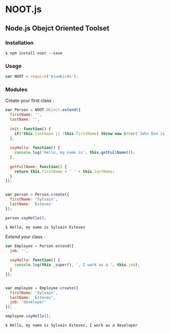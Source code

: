 # NOOT.js

## Node.js Obejct Oriented Toolset




### Installation
```shell
$ npm install noot --save
```


### Usage
```javascript
var NOOT = require('bluebirds');
```


### Modules

Create your first class :
``` javascript
var Person = NOOT.Object.extend({
  firstName: '',
  lastName: '',
  
  init: function() {
    if(!this.lastName || !this.firstName) throw new Error('John Doe is a myth');
  },
  
  sayHello: function() {
    console.log('Hello, my name is', this.getFullName());
  },
  
  getFullName: function() {
    return this.firstName + ' ' + this.lastName;
  }
});


var person = Person.create({
  firstName: 'Sylvain',
  lastName: 'Estevez'
});

person.sayHello();
```

``` shell
$ Hello, my name is Sylvain Estevez
```

Extend your class :
``` javascript
var Employee = Person.extend({
  job: '',
  
  sayHello: function() {
    console.log(this._super(), ', I work as a ', this.job);
  }
});


var employee = Employee.create({
  firstName: 'Sylvain',
  lastName: 'Estevez',
  job: 'developer'
});

employee.sayHello();
```

``` shell
$ Hello, my name is Sylvain Estevez, I work as a developer
```



